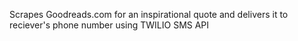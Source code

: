 Scrapes Goodreads.com for an inspirational quote and delivers it to reciever's phone number using TWILIO SMS API 

